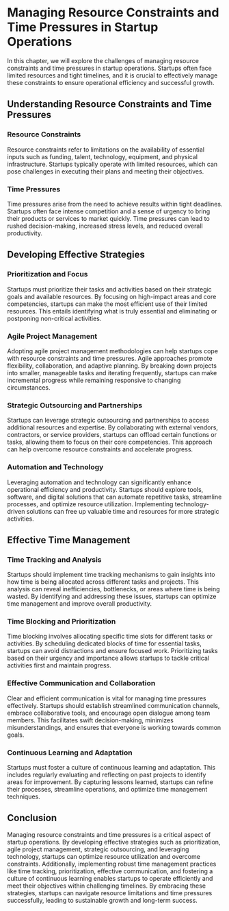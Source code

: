 Managing Resource Constraints and Time Pressures in Startup Operations
===============================================================================

In this chapter, we will explore the challenges of managing resource constraints and time pressures in startup operations. Startups often face limited resources and tight timelines, and it is crucial to effectively manage these constraints to ensure operational efficiency and successful growth.

**Understanding Resource Constraints and Time Pressures**
---------------------------------------------------------

### Resource Constraints

Resource constraints refer to limitations on the availability of essential inputs such as funding, talent, technology, equipment, and physical infrastructure. Startups typically operate with limited resources, which can pose challenges in executing their plans and meeting their objectives.

### Time Pressures

Time pressures arise from the need to achieve results within tight deadlines. Startups often face intense competition and a sense of urgency to bring their products or services to market quickly. Time pressures can lead to rushed decision-making, increased stress levels, and reduced overall productivity.

**Developing Effective Strategies**
-----------------------------------

### Prioritization and Focus

Startups must prioritize their tasks and activities based on their strategic goals and available resources. By focusing on high-impact areas and core competencies, startups can make the most efficient use of their limited resources. This entails identifying what is truly essential and eliminating or postponing non-critical activities.

### Agile Project Management

Adopting agile project management methodologies can help startups cope with resource constraints and time pressures. Agile approaches promote flexibility, collaboration, and adaptive planning. By breaking down projects into smaller, manageable tasks and iterating frequently, startups can make incremental progress while remaining responsive to changing circumstances.

### Strategic Outsourcing and Partnerships

Startups can leverage strategic outsourcing and partnerships to access additional resources and expertise. By collaborating with external vendors, contractors, or service providers, startups can offload certain functions or tasks, allowing them to focus on their core competencies. This approach can help overcome resource constraints and accelerate progress.

### Automation and Technology

Leveraging automation and technology can significantly enhance operational efficiency and productivity. Startups should explore tools, software, and digital solutions that can automate repetitive tasks, streamline processes, and optimize resource utilization. Implementing technology-driven solutions can free up valuable time and resources for more strategic activities.

**Effective Time Management**
-----------------------------

### Time Tracking and Analysis

Startups should implement time tracking mechanisms to gain insights into how time is being allocated across different tasks and projects. This analysis can reveal inefficiencies, bottlenecks, or areas where time is being wasted. By identifying and addressing these issues, startups can optimize time management and improve overall productivity.

### Time Blocking and Prioritization

Time blocking involves allocating specific time slots for different tasks or activities. By scheduling dedicated blocks of time for essential tasks, startups can avoid distractions and ensure focused work. Prioritizing tasks based on their urgency and importance allows startups to tackle critical activities first and maintain progress.

### Effective Communication and Collaboration

Clear and efficient communication is vital for managing time pressures effectively. Startups should establish streamlined communication channels, embrace collaborative tools, and encourage open dialogue among team members. This facilitates swift decision-making, minimizes misunderstandings, and ensures that everyone is working towards common goals.

### Continuous Learning and Adaptation

Startups must foster a culture of continuous learning and adaptation. This includes regularly evaluating and reflecting on past projects to identify areas for improvement. By capturing lessons learned, startups can refine their processes, streamline operations, and optimize time management techniques.

**Conclusion**
--------------

Managing resource constraints and time pressures is a critical aspect of startup operations. By developing effective strategies such as prioritization, agile project management, strategic outsourcing, and leveraging technology, startups can optimize resource utilization and overcome constraints. Additionally, implementing robust time management practices like time tracking, prioritization, effective communication, and fostering a culture of continuous learning enables startups to operate efficiently and meet their objectives within challenging timelines. By embracing these strategies, startups can navigate resource limitations and time pressures successfully, leading to sustainable growth and long-term success.
